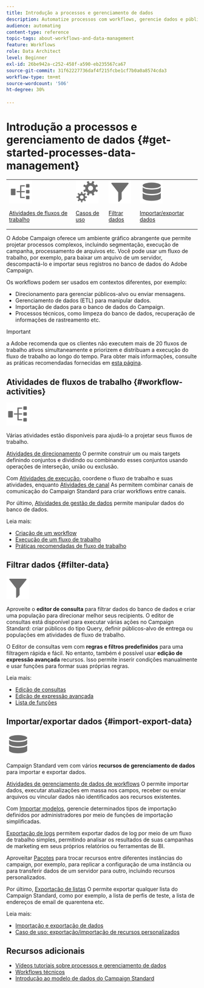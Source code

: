```yaml
---
title: Introdução a processos e gerenciamento de dados
description: Automatize processos com workflows, gerencie dados e públicos, envie mensagens e muito mais.
audience: automating
content-type: reference
topic-tags: about-workflows-and-data-management
feature: Workflows
role: Data Architect
level: Beginner
exl-id: 26be942a-c252-458f-a590-eb235567ca67
source-git-commit: 31f62227736daf4f215fcbe1cf7b0a0a8574cda3
workflow-type: tm+mt
source-wordcount: '506'
ht-degree: 30%

---
```


# Introdução a processos e gerenciamento de dados {#get-started-processes-data-management}

<table>
<tr>
<td><img src="assets/do-not-localize/icon_workflows.svg" width="60px"><p><a href="#workflow-activities">Atividades de fluxos de trabalho</a></p></td><td><img src="assets/do-not-localize/icon_activities.svg" width="60px"><p><a href="../../automating/using/workflow-created-query-with-complement.md">Casos de uso</a></p></td><td><img src="assets/do-not-localize/icon_filter.svg" width="60px"><p><a href="#filter-data">Filtrar dados</a></p></td>
<td><img src="assets/do-not-localize/icon_manage.svg" width="60px"><p><a href="#import-export-data">Importar/exportar dados</a></p></td></tr>
</table>

O Adobe Campaign oferece um ambiente gráfico abrangente que permite projetar processos complexos, incluindo segmentação, execução de campanha, processamento de arquivos etc. Você pode usar um fluxo de trabalho, por exemplo, para baixar um arquivo de um servidor, descompactá-lo e importar seus registros no banco de dados do Adobe Campaign.

Os workflows podem ser usados em contextos diferentes, por exemplo:

* Direcionamento para gerenciar públicos-alvo ou enviar mensagens.
* Gerenciamento de dados (ETL) para manipular dados.
* Importação de dados para o banco de dados do Campaign.
* Processos técnicos, como limpeza do banco de dados, recuperação de informações de rastreamento etc.

>[!IMPORTANT]
>
> a Adobe recomenda que os clientes não executem mais de 20 fluxos de trabalho ativos simultaneamente e priorizem e distribuam a execução do fluxo de trabalho ao longo do tempo. Para obter mais informações, consulte as práticas recomendadas fornecidas em [esta página](../../automating/using/best-practices-workflows.md).

## Atividades de fluxos de trabalho {#workflow-activities}

<img src="assets/do-not-localize/icon_workflows.svg" width="60px">

Várias atividades estão disponíveis para ajudá-lo a projetar seus fluxos de trabalho.

[Atividades de direcionamento](../../automating/using/about-targeting-activities.md) O permite construir um ou mais targets definindo conjuntos e dividindo ou combinando esses conjuntos usando operações de interseção, união ou exclusão.

Com [Atividades de execução](../../automating/using/about-execution-activities.md), coordene o fluxo de trabalho e suas atividades, enquanto [Atividades de canal](../../automating/using/about-channel-activities.md) As permitem combinar canais de comunicação do Campaign Standard para criar workflows entre canais.

Por último, [Atividades de gestão de dados](../../automating/using/about-data-management-activities.md) permite manipular dados do banco de dados.

Leia mais:

* [Criação de um workflow](../../automating/using/building-a-workflow.md)
* [Execução de um fluxo de trabalho](../../automating/using/about-workflow-execution.md)
* [Práticas recomendadas de fluxo de trabalho](../../automating/using/best-practices-workflows.md)

## Filtrar dados {#filter-data}

<img src="assets/do-not-localize/icon_filter.svg" width="60px">

Aproveite o **editor de consulta** para filtrar dados do banco de dados e criar uma população para direcionar melhor seus recipients. O editor de consultas está disponível para executar várias ações no Campaign Standard: criar públicos do tipo Query, definir públicos-alvo de entrega ou populações em atividades de fluxo de trabalho.

O Editor de consultas vem com **regras e filtros predefinidos** para uma filtragem rápida e fácil. No entanto, também é possível usar **edição de expressão avançada** recursos. Isso permite inserir condições manualmente e usar funções para formar suas próprias regras.

Leia mais:

* [Edição de consultas](../../automating/using/editing-queries.md)
* [Edição de expressão avançada](../../automating/using/advanced-expression-editing.md)
* [Lista de funções](../../automating/using/list-of-functions.md)

## Importar/exportar dados {#import-export-data}

<img src="assets/do-not-localize/icon_manage.svg" width="60px">

Campaign Standard vem com vários **recursos de gerenciamento de dados** para importar e exportar dados.

[Atividades de gerenciamento de dados de workflows](../../automating/using/about-data-management-activities.md) O permite importar dados, executar atualizações em massa nos campos, receber ou enviar arquivos ou vincular dados não identificados aos recursos existentes.

Com [Importar modelos](../../automating/using/importing-data-with-import-templates.md), gerencie determinados tipos de importação definidos por administradores por meio de funções de importação simplificadas.

[Exportação de logs](../../automating/using/exporting-logs.md) permitem exportar dados de log por meio de um fluxo de trabalho simples, permitindo analisar os resultados de suas campanhas de marketing em seus próprios relatórios ou ferramentas de BI.

Aproveitar [Pacotes](../../automating/using/managing-packages.md) para trocar recursos entre diferentes instâncias do campaign, por exemplo, para replicar a configuração de uma instância ou para transferir dados de um servidor para outro, incluindo recursos personalizados.

Por último, [Exportação de listas](../../automating/using/exporting-lists.md) O permite exportar qualquer lista do Campaign Standard, como por exemplo, a lista de perfis de teste, a lista de endereços de email de quarentena etc.

Leia mais:

* [Importação e exportação de dados](../../automating/using/about-data-import-and-export.md)
* [Caso de uso: exportação/importação de recursos personalizados](../../automating/using/exporting-importing-custom-resources.md)

## Recursos adicionais

* [Vídeos tutoriais sobre processos e gerenciamento de dados](https://experienceleague.adobe.com/docs/campaign-standard-learn/tutorials/managing-processes-and-data/creating-a-workflow.html?lang=pt-BR)
* [Workflows técnicos](../../administration/using/technical-workflows.md)
* [Introdução ao modelo de dados do Campaign Standard](../../developing/using/get-started-data-model.md)
